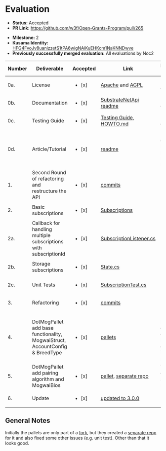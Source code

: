 # Evaluation

- **Status:** Accepted
- **PR Link:** https://github.com/w3f/Open-Grants-Program/pull/265
* **Milestone:** 2
* **Kusama Identity:** [HFG4FvoJv8uanizzetS1tPA6wigNAiKuEHKcm1NaKNNDwve](https://polkascan.io/pre/kusama/account/HFG4FvoJv8uanizzetS1tPA6wigNAiKuEHKcm1NaKNNDwve)
* **Previously successfully merged evaluation:** All evaluations by Noc2

| Number | Deliverable | Accepted | Link | Evaluation Notes |
| ------ | ----------- | -------- | ---- |----------------- |
| 0a. | License | <ul><li>[x] </li></ul> | [Apache](https://github.com/dotmog/SubstrateNetApi/blob/origin/LICENSE) and [AGPL](https://github.com/dotmog/substrate/blob/dotmog_v3.0.0/bin/node/pallets/dotmog/LICENSE.md) | Looks good |
| 0b. | Documentation | <ul><li>[x] </li></ul> | [SubstrateNetApi readme](https://github.com/dotmog/SubstrateNetApi/blob/origin/README.md) | Looks good |
| 0c. | Testing Guide | <ul><li>[x] </li></ul> | [Testing Guide](https://github.com/dotmog/SubstrateNetApi/blob/origin/README.md#testing-guide), [HOWTO.md](https://github.com/dotmog/pallet-dotmog/blob/master/HOWTO.md) |  Looks good |
| 0d. | Article/Tutorial | <ul><li>[x] </li></ul> | [readme](https://github.com/dotmog/SubstrateNetApi/blob/origin/README.md) | Not really an article, but at this price, it’s not such a big issue. |
| 1. | Second Round of refactoring and restructure the API | <ul><li>[x] </li></ul> | [commits](https://github.com/dotmog/SubstrateNetApi/commits/origin) | |
| 2. | Basic subscriptions | <ul><li>[x] </li></ul> | [Subscriptions](https://github.com/dotmog/SubstrateNetApi/blob/983b77efa4460eae413c52fe284c31123bd5a6c7/SubstrateNetApi/Modules/State.cs#L100) | Done |
| 2a. | Callback for handling multiple subscriptions with subscriptionId | <ul><li>[x] </li></ul> | [SubscriptionListener.cs](https://github.com/dotmog/SubstrateNetApi/blob/origin/SubstrateNetApi/SubscriptionListener.cs) | Done |
| 2b. | Storage subscriptions | <ul><li>[x] </li></ul> | [State.cs](https://github.com/dotmog/SubstrateNetApi/blob/983b77efa4460eae413c52fe284c31123bd5a6c7/SubstrateNetApi/Modules/State.cs) | Done |
| 2c. | Unit Tests | <ul><li>[x] </li></ul> | [SubscriptionTest.cs](https://github.com/dotmog/SubstrateNetApi/blob/origin/SubstrateNetApiTest/Subscription/SubscriptionTest.cs) | Done |
| 3. | Refactoring | <ul><li>[x] </li></ul> | [commits](https://github.com/dotmog/SubstrateNetApi/commits/origin) | |
| 4. | DotMogPallet add base functionality, MogwaiStruct, AccountConfig & BreedType |  <ul><li>[x] </li></ul> | [pallets](https://github.com/dotmog/substrate/tree/dotmog_v3.0.0/bin/node/pallets) | Unit initially didn't compile, but everything is fixed now|
| 5. | DotMogPallet add pairing algorithm and MogwaiBios | <ul><li>[x] </li></ul> | [pallet](https://github.com/dotmog/substrate/tree/dotmog_v3.0.0/bin/node/pallets/dotmog/src), [separate repo](https://github.com/dotmog/pallet-dotmog) | They also created a separate repo for it |
| 6. | Update |  <ul><li>[x] </li></ul> | [updated to 3.0.0](https://github.com/dotmog/substrate/commit/92a898c5f9f92d59cf10980f9f1623c70ffef39d#diff-572d688bd26b0a2a2fa69c889d99057d0fa1c21dcdaa4e345f5733b61a90336d) | Updated |


## General Notes

Initially the pallets are only part of a [fork](https://github.com/dotmog/substrate), but they created a [separate repo](https://github.com/dotmog/pallet-dotmog) for it and also fixed some other issues (e.g. unit test). Other than that it looks good. 